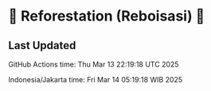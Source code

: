 
# 🌳 Reforestation (Reboisasi) 🌲

## Last Updated

GitHub Actions time: Thu Mar 13 22:19:18 UTC 2025

Indonesia/Jakarta time: Fri Mar 14 05:19:18 WIB 2025
